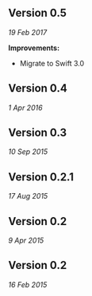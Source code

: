 Version 0.5
-------------
_19 Feb 2017_

**Improvements:**

- Migrate to Swift 3.0

Version 0.4
-------------
_1 Apr 2016_


Version 0.3
-------------
_10 Sep 2015_


Version 0.2.1
-------------
_17 Aug 2015_


Version 0.2
-------------
_9 Apr 2015_


Version 0.2
-------------
_16 Feb 2015_
